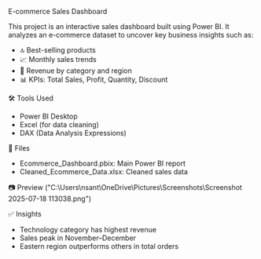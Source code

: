E-commerce Sales Dashboard

This project is an interactive sales dashboard built using Power BI. It analyzes an e-commerce dataset to uncover key business insights such as:

- 🔝 Best-selling products
- 📈 Monthly sales trends
- 🧭 Revenue by category and region
- 📊 KPIs: Total Sales, Profit, Quantity, Discount

🛠 Tools Used
- Power BI Desktop
- Excel (for data cleaning)
- DAX (Data Analysis Expressions)

📁 Files
- Ecommerce_Dashboard.pbix: Main Power BI report
- Cleaned_Ecommerce_Data.xlsx: Cleaned sales data

📷 Preview
("C:\Users\nsant\OneDrive\Pictures\Screenshots\Screenshot 2025-07-18 113038.png")

✅ Insights
- Technology category has highest revenue
- Sales peak in November–December
- Eastern region outperforms others in total orders
